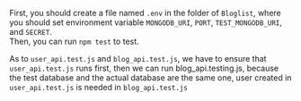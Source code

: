 First, you should create a file named `.env` in the folder of `Bloglist`, where you should set environment variable `MONGODB_URI`, `PORT`, `TEST_MONGODB_URI`, and `SECRET`.
<br />
Then, you can run `npm test` to test.

As to `user_api.test.js` and `blog_api.test.js`, we have to ensure that `user_api.test.js` runs first, then we can run blog_api.testing.js, because the test database and the actual database are the same one, user created in `user_api.test.js` is needed in `blog_api.test.js`